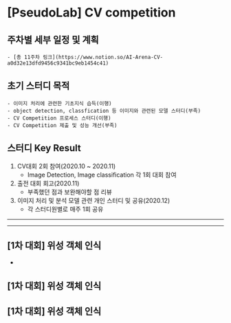 # [PseudoLab] CV competition

## 주차별 세부 일정 및 계획
	- [총 11주차 링크](https://www.notion.so/AI-Arena-CV-a0d32e13dfd9456c9341bc9eb1454c41)

## 초기 스터디 목적

	- 이미지 처리에 관련한 기초지식 습득(이행)
	- object detection, classfication 등 이미지와 관련된 모델 스터디(부족)
	- CV Competition 프로세스 스터디(이행)
	- CV Competition 제출 및 성능 개선(부족)

## 스터디 Key Result

1. CV대회 2회 참여(2020.10 ~ 2020.11)
    - Image Detection, Image classification 각 1회 대회 참여
2. 출전 대회 회고(2020.11)
    - 부족했던 점과 보완해야할 점 리뷰
3. 이미지 처리 및 분석 모델 관련 개인 스터디 및 공유(2020.12)
    - 각 스터디원별로 매주 1회 공유

---
---
## [1차 대회] 위성 객체 인식

-
## [1차 대회] 위성 객체 인식

## [1차 대회] 위성 객체 인식  
